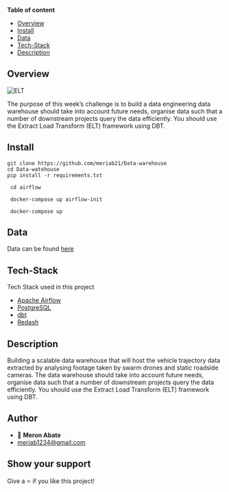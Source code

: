 **Table of content**

- [Overview](#overview)
- [Install](#install)
- [Data](#data)
- [Tech-Stack](#tech-Stack)
- [Description](#description)

## Overview
![ELT](https://user-images.githubusercontent.com/45142893/180853321-b0b130ca-ed6c-4564-914f-76f88516a4ce.png)

The purpose of this week’s challenge is to build a data engineering data warehouse should take into account future needs, organise data such that a number of downstream projects query the data efficiently. You should use the Extract Load Transform (ELT) framework using DBT.

## Install

```
git clone https://github.com/meriab21/Data-warehouse
cd Data-watehouse
pip install -r requirements.txt
```
     cd airflow 
     
     docker-compose up airflow-init

     docker-compose up
    

## Data

Data can be found [here](https://open-traffic.epfl.ch/index.php/downloads/#1599047632450-ebe509c8-1330)

## Tech-Stack
Tech Stack used in this project

-   [Apache Airflow](https://airflow.apache.org/docs/apache-airflow/stable/)
-   [PostgreSQL](https://dev.PostgreSQL.com/doc/)
-   [dbt](https://docs.getdbt.com/)
-   [Redash](https://redash.io/help/)

## Description

Building a scalable data warehouse that will host the vehicle trajectory data extracted by analysing footage taken by swarm drones and static roadside cameras.
The data warehouse should take into account future needs, organise data such that a number of downstream projects query the data efficiently. You should use the Extract Load Transform (ELT) framework using DBT.

## Author

- 👤 **Meron Abate**
- meriab1234@gmail.com

## Show your support

Give a ⭐ if you like this project!
